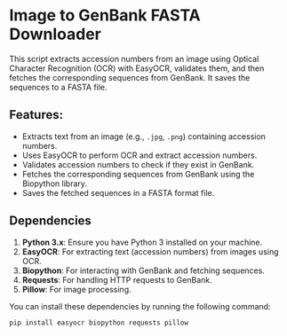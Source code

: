 # Image to GenBank FASTA Downloader

This script extracts accession numbers from an image using Optical Character Recognition (OCR) with EasyOCR, validates them, and then fetches the corresponding sequences from GenBank. It saves the sequences to a FASTA file.

## Features:
- Extracts text from an image (e.g., `.jpg`, `.png`) containing accession numbers.
- Uses EasyOCR to perform OCR and extract accession numbers.
- Validates accession numbers to check if they exist in GenBank.
- Fetches the corresponding sequences from GenBank using the Biopython library.
- Saves the fetched sequences in a FASTA format file.

## Dependencies

1. **Python 3.x**: Ensure you have Python 3 installed on your machine.
2. **EasyOCR**: For extracting text (accession numbers) from images using OCR.
3. **Biopython**: For interacting with GenBank and fetching sequences.
4. **Requests**: For handling HTTP requests to GenBank.
5. **Pillow**: For image processing.
   
You can install these dependencies by running the following command:

```bash
pip install easyocr biopython requests pillow
